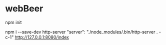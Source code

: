 # webBeer

npm init

npm i --save-dev http-server
    "server": "./node_modules/.bin/http-server . -c-1"
        http://127.0.0.1:8080/index

